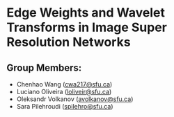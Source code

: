 # Edge Weights and Wavelet Transforms in Image Super Resolution Networks

## Group Members:
* Chenhao Wang (cwa217@sfu.ca)  
* Luciano Oliveira (loliveir@sfu.ca)  
* Oleksandr Volkanov (avolkanov@sfu.ca)  
* Sara Pilehroudi (spilehro@sfu.ca)
